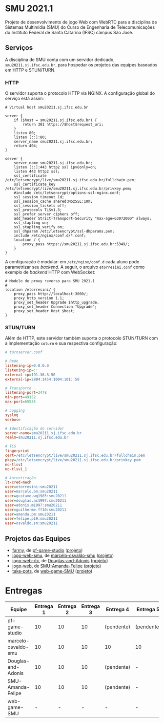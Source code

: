 # SMU 2021.1

Projeto de desenvolvimento de jogo Web com WebRTC para a disciplina de Sistemas Multimídia (SMU) do Curso de Engenharia de Telecomunicações do Instituto Federal de Santa Catarina (IFSC) câmpus São José.

## Serviços

A disciplina de SMU conta com um servidor dedicado, `smu20211.sj.ifsc.edu.br`, para hospedar os projetos das equipes baseados em HTTP e STUN/TURN.

### HTTP

O servidor suporta o protocolo HTTP via NGINX. A configuração global do serviço está assim:

```nginx
# Virtual host smu20211.sj.ifsc.edu.br

server {
    if ($host = smu20211.sj.ifsc.edu.br) {
        return 301 https://$host$request_uri;
    }
    listen 80;
    listen [::]:80;
    server_name smu20211.sj.ifsc.edu.br;
    return 404;
}

server {
    server_name smu20211.sj.ifsc.edu.br;
    listen [::]:443 http2 ssl ipv6only=on;
    listen 443 http2 ssl;
    ssl_certificate /etc/letsencrypt/live/smu20211.sj.ifsc.edu.br/fullchain.pem;
    ssl_certificate_key /etc/letsencrypt/live/smu20211.sj.ifsc.edu.br/privkey.pem;
    #include /etc/letsencrypt/options-ssl-nginx.conf;
    ssl_session_timeout 1d;
    ssl_session_cache shared:MozSSL:10m;
    ssl_session_tickets off;
    ssl_protocols TLSv1.3;
    ssl_prefer_server_ciphers off;
    add_header Strict-Transport-Security "max-age=63072000" always;
    ssl_stapling on;
    ssl_stapling_verify on;
    ssl_dhparam /etc/letsencrypt/ssl-dhparams.pem;
    include /etc/nginx/conf.d/*.conf;
    location / {
        proxy_pass https://smu20211.sj.ifsc.edu.br:5349/;
    }
}
```

A configuração é modular: em `/etc/nginx/conf.d` cada aluno pode parametrizar seu _backend_. A seguir, o arquivo `etorresini.conf` como exemplo de _backend_ HTTP com WebSocket:

```nginx
# Modelo de proxy reverso para SMU 2021.1
#
location /etorresini/ {
	proxy_pass http://localhost:3000/;
	proxy_http_version 1.1;
	proxy_set_header Upgrade $http_upgrade;
	proxy_set_header Connection "Upgrade";
	proxy_set_header Host $host;
}
```

### STUN/TURN

Além de HTTP, este servidor também suporta o protocolo STUN/TURN com a implementação `coturn` e sua respectiva configuração:

```ini
# turnserver.conf

# Rede
listening-ip=0.0.0.0
listening-ip=::
external-ip=191.36.8.50
external-ip=2804:1454:1004:101::50

# Transporte
listening-port=3478
min-port=49152
max-port=65535

# Logging
syslog
verbose

# Identificação do servidor
server-name=smu20211.sj.ifsc.edu.br
realm=smu20211.sj.ifsc.edu.br

# TLS
fingerprint
cert=/etc/letsencrypt/live/smu20211.sj.ifsc.edu.br/fullchain.pem
pkey=/etc/letsencrypt/live/smu20211.sj.ifsc.edu.br/privkey.pem
no-tlsv1
no-tlsv1_1

# Autenticação
lt-cred-mech
user=etorresini:smu20211
user=marcelo.bn:smu20211
user=gustavo.wg1985:smu20211
user=douglas.as1997:smu20211
user=adonis.m1997:smu20211
user=guilherme.ff10:smu20211
user=amanda.pm:smu20211
user=felipe.p19:smu20211
user=osvaldo.sn:smu20211
```

## Projetos das Equipes

- [farmy](https://github.com/pf-game-studio/farmy), de [pf-game-studio](https://github.com/pf-game-studio) ([projeto](https://github.com/pf-game-studio/farmy/projects/1?fullscreen=true))
- [jogo-web-smu](https://github.com/marcelo-osvaldo-smu/jogo-web-smu), de [marcelo-osvaldo-smu](https://github.com/marcelo-osvaldo-smu) ([projeto](https://github.com/marcelo-osvaldo-smu/jogo-web-smu/projects/1?fullscreen=true))
- [jogo-web-rtc](https://github.com/Douglas-and-Adonis/jogo-web-rtc), de [Douglas-and-Adonis](https://github.com/Douglas-and-Adonis) ([projeto](https://github.com/Douglas-and-Adonis/jogo-web-rtc/projects/1?fullscreen=true))
- [jogo-web](https://github.com/SMU-Amanda-Felipe/jogo-web), de [SMU-Amanda-Felipe](https://github.com/SMU-Amanda-Felipe) ([projeto](https://github.com/SMU-Amanda-Felipe/jogo-web/projects/1?fullscreen=true))
- [take-pots](https://github.com/web-game-SMU/take-pots), de [web-game-SMU](https://github.com/web-game-SMU/take-pots) ([projeto](https://github.com/web-game-SMU/take-pots/projects/1?fullscreen=true))

# Entregas

| Equipe              | Entrega 1 | Entrega 2 | Entrega 3 | Entrega 4  | Entrega 5  | Entrega 6 |
| ------------------- | --------- | --------- | --------- | ---------- | ---------- | --------- |
| pf-game-studio      | 10        | 10        | 10        | (pendente) | (pendente) | -         |
| marcelo-osvaldo-smu | 10        | 10        | 10        | 10         | 10         | -         |
| Douglas-and-Adonis  | 10        | 10        | 10        | (pendente) | -          | -         |
| SMU-Amanda-Felipe   | 10        | 10        | 10        | (pendente) | -          | -         |
| web-game-SMU        | -         | -         | -         | -          | -          | -         |

